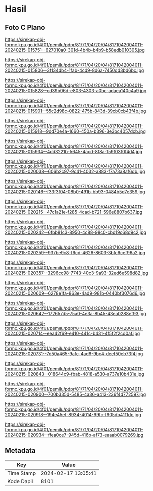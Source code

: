 # Hasil

## Foto C Plano

https://sirekap-obj-formc.kpu.go.id/4f01/pemilu/pdpr/81/71/04/20/04/8171042004011-20240215-015751--627010a0-301d-4b4b-b4b9-b58edb010305.jpg

https://sirekap-obj-formc.kpu.go.id/4f01/pemilu/pdpr/81/71/04/20/04/8171042004011-20240215-015806--3f134db4-1fab-4cd9-8d6a-7450dd3bd6bc.jpg

https://sirekap-obj-formc.kpu.go.id/4f01/pemilu/pdpr/81/71/04/20/04/8171042004011-20240215-015828--cd39b06d-e803-4303-a0bc-adaea140c4a9.jpg

https://sirekap-obj-formc.kpu.go.id/4f01/pemilu/pdpr/81/71/04/20/04/8171042004011-20240215-015901--55c2d98c-0822-475b-843d-39cb0cb43f4b.jpg

https://sirekap-obj-formc.kpu.go.id/4f01/pemilu/pdpr/81/71/04/20/04/8171042004011-20240215-015918--9dd70e4a-1660-450a-b396-3e3bc4057dcb.jpg

https://sirekap-obj-formc.kpu.go.id/4f01/pemilu/pdpr/81/71/04/20/04/8171042004011-20240215-015934--4dd3221b-5645-4acd-8f8a-159f03f0f4d4.jpg

https://sirekap-obj-formc.kpu.go.id/4f01/pemilu/pdpr/81/71/04/20/04/8171042004011-20240215-020038--606b2c97-9c41-4032-a883-f7a73a8af6db.jpg

https://sirekap-obj-formc.kpu.go.id/4f01/pemilu/pdpr/81/71/04/20/04/8171042004011-20240215-020146--f33f3f04-08b0-491b-bb93-0484b5d7e359.jpg

https://sirekap-obj-formc.kpu.go.id/4f01/pemilu/pdpr/81/71/04/20/04/8171042004011-20240215-020215--47c1a21e-f285-4cad-b721-596e8807b637.jpg

https://sirekap-obj-formc.kpu.go.id/4f01/pemilu/pdpr/81/71/04/20/04/8171042004011-20240215-020242--6fbb81c3-8950-4c88-98c0-cbd19c68d9c2.jpg

https://sirekap-obj-formc.kpu.go.id/4f01/pemilu/pdpr/81/71/04/20/04/8171042004011-20240215-020259--937be9c8-f6cd-4626-8603-3bfc6cef96a2.jpg

https://sirekap-obj-formc.kpu.go.id/4f01/pemilu/pdpr/81/71/04/20/04/8171042004011-20240215-020357--3296cc98-7743-40c3-9a93-32ed6e598d82.jpg

https://sirekap-obj-formc.kpu.go.id/4f01/pemilu/pdpr/81/71/04/20/04/8171042004011-20240215-020609--6278e1fa-863e-4ad9-981b-0440bf3076d6.jpg

https://sirekap-obj-formc.kpu.go.id/4f01/pemilu/pdpr/81/71/04/20/04/8171042004011-20240215-020642--172657d5-75a0-4e3a-8b45-43ea0288ef93.jpg

https://sirekap-obj-formc.kpu.go.id/4f01/pemilu/pdpr/81/71/04/20/04/8171042004011-20240215-020714--eea42f69-e410-441c-b431-4f5f2f2cd0af.jpg

https://sirekap-obj-formc.kpu.go.id/4f01/pemilu/pdpr/81/71/04/20/04/8171042004011-20240215-020731--7d50a465-9afc-4ad6-9bc4-deef50eb73f4.jpg

https://sirekap-obj-formc.kpu.go.id/4f01/pemilu/pdpr/81/71/04/20/04/8171042004011-20240215-020843--018644c9-fbab-4818-a530-a737e10b431e.jpg

https://sirekap-obj-formc.kpu.go.id/4f01/pemilu/pdpr/81/71/04/20/04/8171042004011-20240215-020900--700b335d-5485-4a36-a413-236f4d772597.jpg

https://sirekap-obj-formc.kpu.go.id/4f01/pemilu/pdpr/81/71/04/20/04/8171042004011-20240215-020918--194e45ef-8934-4014-99fc-f905db4111dc.jpg

https://sirekap-obj-formc.kpu.go.id/4f01/pemilu/pdpr/81/71/04/20/04/8171042004011-20240215-020934--ffea0ce7-945d-416b-af73-eaaab0079269.jpg


## Metadata

| Key        | Value               |
| ---------- | ------------------- |
| Time Stamp | 2024-02-17 13:05:41 |
| Kode Dapil | 8101                |



